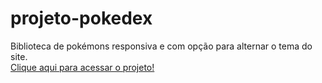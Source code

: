 # projeto-pokedex
Biblioteca de pokémons responsiva e com opção para alternar o tema do site. <br>
[Clique aqui para acessar o projeto!]()
